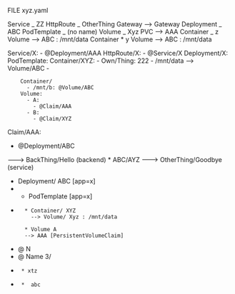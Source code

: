 FILE xyz.yaml

Service _ ZZ
HttpRoute _ OtherThing
Gateway --> Gateway
Deployment _ ABC
PodTemplate _ (no name)
Volume _ Xyz
PVC --> AAA
Container _ z
Volume --> ABC : /mnt/data
Container \* y
Volume --> ABC : /mnt/data

Service/X: - @Deployment/AAA
HttpRoute/X: - @Service/X
Deployment/X:
PodTemplate:
Container/XYZ: - Own/Thing: 222 - /mnt/data --> Volume/ABC -

        Container/
          - /mnt/b: @Volume/ABC
        Volume:
          - A:
            - @Claim/AAA
          - B:
            - @Claim/XYZ

Claim/AAA:

- @Deployment/ABC

---> BackThing/Hello (backend) \* ABC/AYZ
---> OtherThing/Goodbye (service)

- Deployment/ ABC [app=x]
-   - PodTemplate [app=x]
-       * Container/ XYZ
          --> Volume/ Xyz : /mnt/data

        * Volume A
        --> AAA [PersistentVolumeClaim]

- @ N
- @ Name 3/
-      * xtz
-      *  abc
